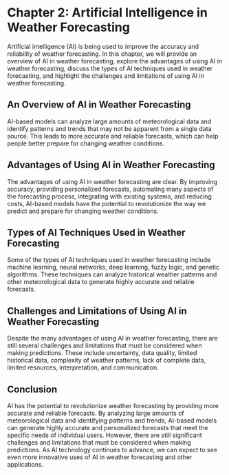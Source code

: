 Chapter 2: Artificial Intelligence in Weather Forecasting
=========================================================

Artificial intelligence (AI) is being used to improve the accuracy and reliability of weather forecasting. In this chapter, we will provide an overview of AI in weather forecasting, explore the advantages of using AI in weather forecasting, discuss the types of AI techniques used in weather forecasting, and highlight the challenges and limitations of using AI in weather forecasting.

An Overview of AI in Weather Forecasting
----------------------------------------

AI-based models can analyze large amounts of meteorological data and identify patterns and trends that may not be apparent from a single data source. This leads to more accurate and reliable forecasts, which can help people better prepare for changing weather conditions.

Advantages of Using AI in Weather Forecasting
---------------------------------------------

The advantages of using AI in weather forecasting are clear. By improving accuracy, providing personalized forecasts, automating many aspects of the forecasting process, integrating with existing systems, and reducing costs, AI-based models have the potential to revolutionize the way we predict and prepare for changing weather conditions.

Types of AI Techniques Used in Weather Forecasting
--------------------------------------------------

Some of the types of AI techniques used in weather forecasting include machine learning, neural networks, deep learning, fuzzy logic, and genetic algorithms. These techniques can analyze historical weather patterns and other meteorological data to generate highly accurate and reliable forecasts.

Challenges and Limitations of Using AI in Weather Forecasting
-------------------------------------------------------------

Despite the many advantages of using AI in weather forecasting, there are still several challenges and limitations that must be considered when making predictions. These include uncertainty, data quality, limited historical data, complexity of weather patterns, lack of complete data, limited resources, interpretation, and communication.

Conclusion
----------

AI has the potential to revolutionize weather forecasting by providing more accurate and reliable forecasts. By analyzing large amounts of meteorological data and identifying patterns and trends, AI-based models can generate highly accurate and personalized forecasts that meet the specific needs of individual users. However, there are still significant challenges and limitations that must be considered when making predictions. As AI technology continues to advance, we can expect to see even more innovative uses of AI in weather forecasting and other applications.
